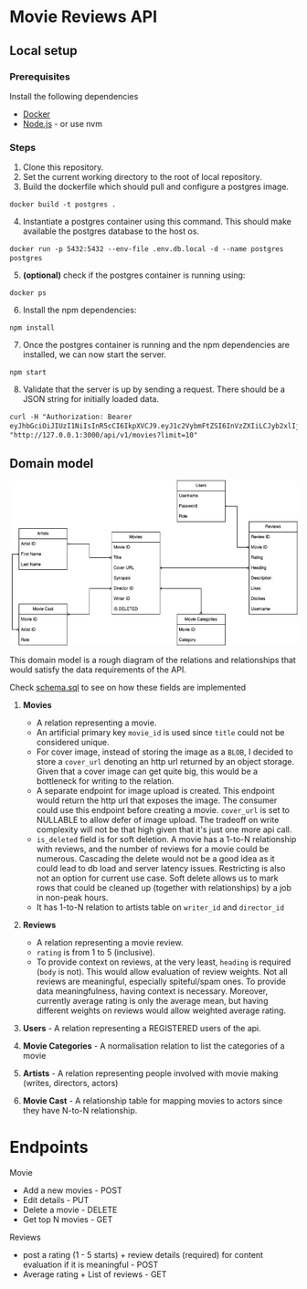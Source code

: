 
# Movie Reviews API

## Local setup

### Prerequisites
Install the following dependencies
- [Docker](https://docs.docker.com/engine/install/)
- [Node.js](https://nodejs.org/en/download/) - or use nvm

### Steps
1. Clone this repository.
2. Set the current working directory to the root of local repository.
3. Build the dockerfile which should pull and configure a postgres image.
```
docker build -t postgres .
```
4. Instantiate a postgres container using this command. This should make available the postgres database to the host os.
```
docker run -p 5432:5432 --env-file .env.db.local -d --name postgres postgres
```
5. **(optional)** check if the postgres container is running using:
```
docker ps
```
6. Install the npm dependencies:
```
npm install
```
7. Once the postgres container is running and the npm dependencies are installed, we can now start the server.
```
npm start
```
8. Validate that the server is up by sending a request. There should be a JSON string for initially loaded data.
```
curl -H "Authorization: Bearer eyJhbGciOiJIUzI1NiIsInR5cCI6IkpXVCJ9.eyJ1c2VybmFtZSI6InVzZXIiLCJyb2xlIjoiYWRtaW4ifQ.0GnCYBlPZXVFHZhhzUbjXQy11IR26e3VgzrtZgLppqQ" "http://127.0.0.1:3000/api/v1/movies?limit=10"
```

## Domain model

![domain-model](./domain-model.jpg)

This domain model is a rough diagram of the relations and relationships that would satisfy the data requirements of the API.

Check [schema.sql](/schema.sql) to see on how these fields are implemented

1. **Movies**
   - A relation representing a movie.
   - An artificial primary key `movie_id` is used since `title` could not be considered unique.
   - For cover image, instead of storing the image as a `BLOB`, I decided to store a `cover_url` denoting an http url returned by an object storage. Given that a cover image can get quite big, this would be a bottleneck for writing to the relation.
   - A separate endpoint for image upload is created. This endpoint would return the http url that exposes the image. The consumer could use this endpoint before creating a movie. `cover_url` is set to NULLABLE to allow defer of image upload. The tradeoff on write complexity will not be that high given that it's just one more api call.
   - `is_deleted` field is for soft deletion. A movie has a 1-to-N relationship with reviews, and the number of reviews for a movie could be numerous. Cascading the delete would not be a good idea as it could lead to db load and server latency issues. Restricting is also not an option for current use case. Soft delete allows us to mark rows that could be cleaned up (together with relationships) by a job in non-peak hours.
   - It has 1-to-N relation to artists table on `writer_id` and `director_id`

2. **Reviews**
   - A relation representing a movie review.
   - `rating` is from 1 to 5 (inclusive).
   - To provide context on reviews, at the very least, `heading` is required (`body` is not). This would allow evaluation of review weights. Not all reviews are meaningful, especially spiteful/spam ones. To provide data meaningfulness, having context is necessary. Moreover, currently average rating is only the average mean, but having different weights on reviews would allow weighted average rating.

  3. **Users**
    - A relation representing a REGISTERED users of the api.

  4. **Movie Categories**
    - A normalisation relation to list the categories of a movie
  
  5. **Artists**
    - A relation representing people involved with movie making (writes, directors, actors)

  6. **Movie Cast**
    - A relationship table for mapping movies to actors since they have N-to-N relationship.

# Endpoints

Movie
- Add a new movies - POST
- Edit details - PUT
- Delete a movie - DELETE
- Get top N movies - GET

Reviews
- post a rating (1 - 5 starts) + review details (required) for content evaluation if it is meaningful - POST
- Average rating + List of reviews - GET
